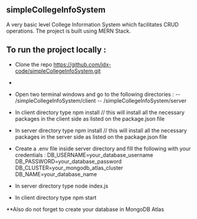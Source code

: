 ## simpleCollegeInfoSystem
A very basic level College Information System which facilitates CRUD operations. The project is built using MERN Stack.

## To run the project locally :
- Clone the repo https://github.com/jdx-code/simpleCollegeInfoSystem.git
- 
- Open two terminal windows and go to the following directories : 
    -- /simpleCollegeInfoSystem/client
    -- /simpleCollegeInfoSystem/server 
    
- In client directory type
        npm install        // this will install all the necessary packages in the client side as listed on the package.json file
        
- In server directory type 
        npm install        // this will install all the necessary packages in the server side as listed on the package.json file
   
- Create a .env file inside server directory and fill the following with your credentials :
        DB_USERNAME=your_database_username
        DB_PASSWORD=your_database_password
        DB_CLUSTER=your_mongodb_atlas_cluster
        DB_NAME=your_database_name
        
- In server directory type
        node index.js
        
- In client directory type
        npm start
        
        
**Also do not forget to create your database in MongoDB Atlas 
